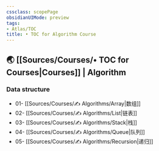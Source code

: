 ```yaml
---
cssclass: scopePage
obsidianUIMode: preview
tags:
- Atlas/TOC
title: • TOC for Algorithm Course
---
```


## 🌏 [[Sources/Courses/• TOC for Courses|Courses]] | Algorithm

### Data structure

- 01- [[Sources/Courses/✍️ Algorithms/Array|数组]]
- 02- [[Sources/Courses/✍️ Algorithms/List|链表]]
- 03- [[Sources/Courses/✍️ Algorithms/Stack|栈]]
- 04- [[Sources/Courses/✍️ Algorithms/Queue|队列]]
- 05- [[Sources/Courses/✍️ Algorithms/Recursion|递归]]

